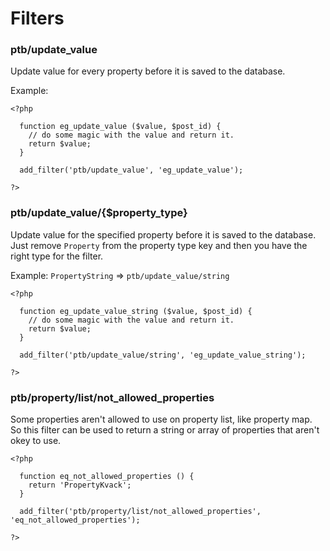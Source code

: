 # Filters

### ptb/update_value

Update value for every property before it is saved to the database.

Example:

```
<?php

  function eg_update_value ($value, $post_id) {
    // do some magic with the value and return it.
    return $value;
  }
  
  add_filter('ptb/update_value', 'eg_update_value');
  
?>
```

### ptb/update_value/{$property_type}

Update value for the specified property before it is saved to the database. Just remove `Property` from the property type key and then you have the right type for the filter.

Example: `PropertyString` => `ptb/update_value/string`

```
<?php

  function eg_update_value_string ($value, $post_id) {
    // do some magic with the value and return it.
    return $value;
  }

  add_filter('ptb/update_value/string', 'eg_update_value_string');

?>
```

### ptb/property/list/not_allowed_properties

Some properties aren't allowed to use on property list, like property map. So this filter can be used to return a string or array of properties that aren't okey to use.

```
<?php

  function eq_not_allowed_properties () {
    return 'PropertyKvack';
  }
  
  add_filter('ptb/property/list/not_allowed_properties', 'eq_not_allowed_properties');
  
?>
```